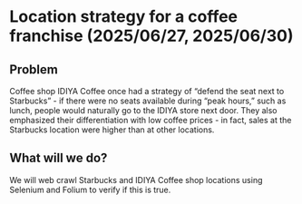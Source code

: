 # Location strategy for a coffee franchise (2025/06/27, 2025/06/30)

## Problem 

Coffee shop IDIYA Coffee once had a strategy of “defend the seat next to Starbucks” - if there were no seats available during “peak hours,” such as lunch, people would naturally go to the IDIYA store next door. They also emphasized their differentiation with low coffee prices - in fact, sales at the Starbucks location were higher than at other locations.

## What will we do?

We will web crawl Starbucks and IDIYA Coffee shop locations using Selenium and Folium to verify if this is true.

